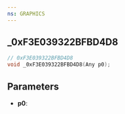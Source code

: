 ```yaml
---
ns: GRAPHICS
---
```

## _0xF3E039322BFBD4D8

```c
// 0xF3E039322BFBD4D8
void _0xF3E039322BFBD4D8(Any p0);
```

## Parameters
* **p0**:

